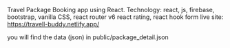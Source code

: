 Travel Package Booking app using React.
Technology: react, js, firebase, bootstrap, vanilla CSS, react router v6 react rating, react hook form
live site: https://travell-buddy.netlify.app/

you will find the data (json) in public/package_detail.json
